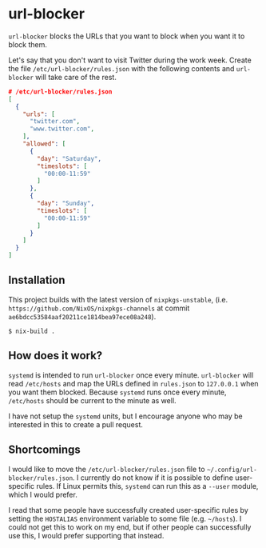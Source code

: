 # url-blocker

`url-blocker` blocks the URLs that you want to block when you want it to block
them.

Let's say that you don't want to visit Twitter during the work week. Create the
file `/etc/url-blocker/rules.json` with the following contents and
`url-blocker` will take care of the rest.

```json
# /etc/url-blocker/rules.json
[
  {
    "urls": [
      "twitter.com",
      "www.twitter.com",
    ],
    "allowed": [
      {
        "day": "Saturday",
        "timeslots": [
          "00:00-11:59"
        ]
      },
      {
        "day": "Sunday",
        "timeslots": [
          "00:00-11:59"
        ]
      }
    ]
  }
]
```

## Installation

This project builds with the latest version of `nixpkgs-unstable`,
(i.e. `https://github.com/NixOS/nixpkgs-channels` at commit
`ae6bdcc53584aaf20211ce1814bea97ece08a248`).

```shell
$ nix-build .
```

## How does it work?

`systemd` is intended to run `url-blocker` once every minute. `url-blocker` will
read `/etc/hosts` and map the URLs defined in `rules.json` to `127.0.0.1` when
you want them blocked. Because `systemd` runs once every minute, `/etc/hosts`
should be current to the minute as well.

I have not setup the `systemd` units, but I encourage anyone who may be
interested in this to create a pull request.

## Shortcomings

I would like to move the `/etc/url-blocker/rules.json` file to
`~/.config/url-blocker/rules.json`. I currently do not know if it is possible to
define user-specific rules. If Linux permits this, `systemd` can run this as a
`--user` module, which I would prefer.

I read that some people have successfully created user-specific rules by setting
the `HOSTALIAS` environment variable to some file (e.g. `~/hosts`). I could not
get this to work on my end, but if other people can successfully use this, I
would prefer supporting that instead.
